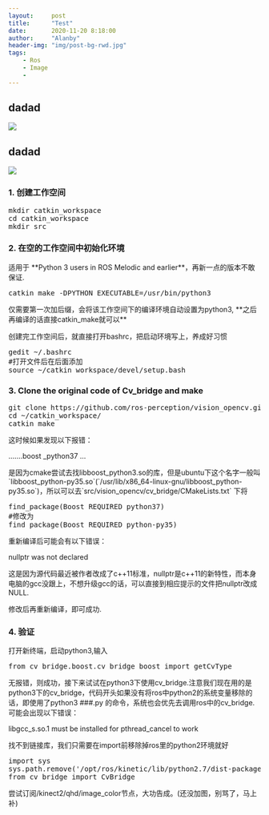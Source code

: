 ```yaml
---
layout:     post
title:      "Test"
date:       2020-11-20 8:18:00
author:     "Alanby"
header-img: "img/post-bg-rwd.jpg"
tags:
    - Ros
    - Image
    - 
---
```



## dadad

![](http://latex.codecogs.com/gif.latex?\\sigma=\sqrt{\frac{1}{n}{\sum_{k=1}^n(x_i-\bar{x})^2}})

## dadad
![](http://latex.codecogs.com/gif.latex?\\a_{12})
 


<h3>1.  创建工作空间</h3>
<div></div>
<pre class="brush: java; gutter: true">mkdir catkin_workspace
cd catkin_workspace
mkdir src 
</pre>

<h3>2. 在空的工作空间中初始化环境</h3>
<p>适用于 **Python 3 users in ROS Melodic and earlier**，再新一点的版本不敢保证.</p>
<div></div>
<pre class="brush: java; gutter: true">catkin_make -DPYTHON_EXECUTABLE=/usr/bin/python3
</pre>

<p>仅需要第一次加后缀，会将该工作空间下的编译环境自动设置为python3, **之后再编译的话直接catkin_make就可以**</p>
<p>创建完工作空间后，就直接打开bashrc，把启动环境写上，养成好习惯</p>
<div></div>
<pre class="brush: java; gutter: true">gedit ~/.bashrc
#打开文件后在后面添加
source ~/catkin_workspace/devel/setup.bash
</pre>

<h3>3. Clone the original code of Cv_bridge and make</h3>
<pre class="brush: java; gutter: true">git clone https://github.com/ros-perception/vision_opencv.git src/vision_opencv
cd ~/catkin_workspace/
catkin_make
</pre>
<p>这时候如果发现以下报错：</p>
<p>.......boost _python37 ... </p>

<p>是因为cmake尝试去找libboost_python3.so的库，但是ubuntu下这个名字一般叫`libboost_python-py35.so`(`/usr/lib/x86_64-linux-gnu/libboost_python-py35.so`)，所以可以去`src/vision_opencv/cv_bridge/CMakeLists.txt` 下将</p>

<div></div>
<pre class="brush: java; gutter: true">find_package(Boost REQUIRED python37)
#修改为
find_package(Boost REQUIRED python-py35)
</pre>

<p>重新编译后可能会有以下错误：</p>
<p>nullptr was not declared</p>

<p>这是因为源代码最近被作者改成了c++11标准，nullptr是c++11的新特性，而本身电脑的gcc没跟上，不想升级gcc的话，可以直接到相应提示的文件把nullptr改成NULL.

修改后再重新编译，即可成功.</p>

<h3>4. 验证</h3>
<p>打开新终端，启动python3,输入</p>
<div></div>
<pre class="brush: java; gutter: true">from cv_bridge.boost.cv_bridge_boost import getCvType
</pre>
<p>无报错，则成功，接下来试试在python3下使用cv_bridge.注意我们现在用的是python3下的cv_bridge，代码开头如果没有将ros中python2的系统变量移除的话，即使用了python3  ###.py 的命令，系统也会优先去调用ros中的cv_bridge.可能会出现以下错误：</p>

<p>libgcc_s.so.1 must be installed for pthread_cancel to work </p>
<p>找不到链接库，我们只需要在import前移除掉ros里的python2环境就好</p>

<div></div>
<pre class="brush: java; gutter: true">import sys
sys.path.remove('/opt/ros/kinetic/lib/python2.7/dist-packages')
from cv_bridge import CvBridge
</pre>

<p>尝试订阅/kinect2/qhd/image_color节点，大功告成。(还没加图，别骂了，马上补)</p>









